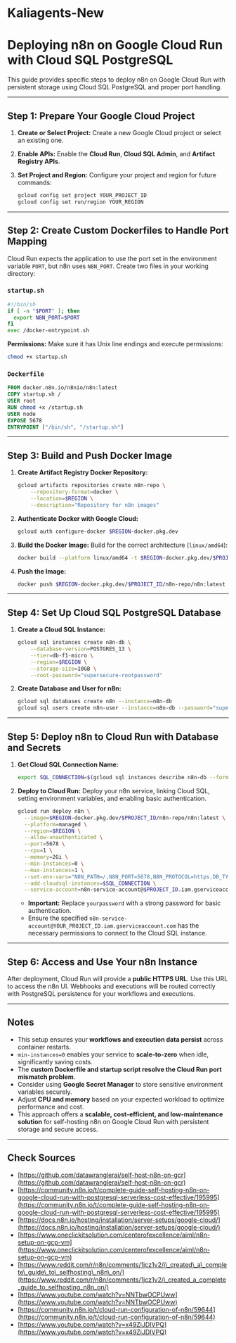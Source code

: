 # Kaliagents-New

# Deploying n8n on Google Cloud Run with Cloud SQL PostgreSQL

This guide provides specific steps to deploy n8n on Google Cloud Run with persistent storage using Cloud SQL PostgreSQL and proper port handling.

-----

## Step 1: Prepare Your Google Cloud Project

1.  **Create or Select Project:** Create a new Google Cloud project or select an existing one.

2.  **Enable APIs:** Enable the **Cloud Run**, **Cloud SQL Admin**, and **Artifact Registry APIs**.

3.  **Set Project and Region:** Configure your project and region for future commands:

    ```bash
    gcloud config set project YOUR_PROJECT_ID
    gcloud config set run/region YOUR_REGION
    ```

-----

## Step 2: Create Custom Dockerfiles to Handle Port Mapping

Cloud Run expects the application to use the port set in the environment variable `PORT`, but n8n uses `N8N_PORT`. Create two files in your working directory:

### `startup.sh`

```bash
#!/bin/sh
if [ -n "$PORT" ]; then
  export N8N_PORT=$PORT
fi
exec /docker-entrypoint.sh
```

**Permissions:** Make sure it has Unix line endings and execute permissions:

```bash
chmod +x startup.sh
```

### `Dockerfile`

```dockerfile
FROM docker.n8n.io/n8nio/n8n:latest
COPY startup.sh /
USER root
RUN chmod +x /startup.sh
USER node
EXPOSE 5678
ENTRYPOINT ["/bin/sh", "/startup.sh"]
```

-----

## Step 3: Build and Push Docker Image

1.  **Create Artifact Registry Docker Repository:**

    ```bash
    gcloud artifacts repositories create n8n-repo \
        --repository-format=docker \
        --location=$REGION \
        --description="Repository for n8n images"
    ```

2.  **Authenticate Docker with Google Cloud:**

    ```bash
    gcloud auth configure-docker $REGION-docker.pkg.dev
    ```

3.  **Build the Docker Image:** Build for the correct architecture (`linux/amd64`):

    ```bash
    docker build --platform linux/amd64 -t $REGION-docker.pkg.dev/$PROJECT_ID/n8n-repo/n8n:latest .
    ```

4.  **Push the Image:**

    ```bash
    docker push $REGION-docker.pkg.dev/$PROJECT_ID/n8n-repo/n8n:latest
    ```

-----

## Step 4: Set Up Cloud SQL PostgreSQL Database

1.  **Create a Cloud SQL Instance:**

    ```bash
    gcloud sql instances create n8n-db \
        --database-version=POSTGRES_13 \
        --tier=db-f1-micro \
        --region=$REGION \
        --storage-size=10GB \
        --root-password="supersecure-rootpassword"
    ```

2.  **Create Database and User for n8n:**

    ```bash
    gcloud sql databases create n8n --instance=n8n-db
    gcloud sql users create n8n-user --instance=n8n-db --password="supersecure-userpassword"
    ```

-----

## Step 5: Deploy n8n to Cloud Run with Database and Secrets

1.  **Get Cloud SQL Connection Name:**

    ```bash
    export SQL_CONNECTION=$(gcloud sql instances describe n8n-db --format="value(connectionName)")
    ```

2.  **Deploy to Cloud Run:** Deploy your n8n service, linking Cloud SQL, setting environment variables, and enabling basic authentication.

    ```bash
    gcloud run deploy n8n \
      --image=$REGION-docker.pkg.dev/$PROJECT_ID/n8n-repo/n8n:latest \
      --platform=managed \
      --region=$REGION \
      --allow-unauthenticated \
      --port=5678 \
      --cpu=1 \
      --memory=2Gi \
      --min-instances=0 \
      --max-instances=1 \
      --set-env-vars="N8N_PATH=/,N8N_PORT=5678,N8N_PROTOCOL=https,DB_TYPE=postgresdb,DB_POSTGRESDB_DATABASE=n8n,DB_POSTGRESDB_USER=n8n-user,DB_POSTGRESDB_HOST=/cloudsql/$SQL_CONNECTION,DB_POSTGRESDB_PORT=5432,DB_POSTGRESDB_SCHEMA=public,N8N_BASIC_AUTH_USER=admin,N8N_BASIC_AUTH_PASSWORD=yourpassword,EXECUTIONS_PROCESS=main,EXECUTIONS_MODE=regular,GENERIC_TIMEZONE=UTC" \
      --add-cloudsql-instances=$SQL_CONNECTION \
      --service-account=n8n-service-account@$PROJECT_ID.iam.gserviceaccount.com
    ```

      * **Important:** Replace `yourpassword` with a strong password for basic authentication.
      * Ensure the specified `n8n-service-account@YOUR_PROJECT_ID.iam.gserviceaccount.com` has the necessary permissions to connect to the Cloud SQL instance.

-----

## Step 6: Access and Use Your n8n Instance

After deployment, Cloud Run will provide a **public HTTPS URL**.
Use this URL to access the n8n UI. Webhooks and executions will be routed correctly with PostgreSQL persistence for your workflows and executions.

-----

## Notes

  * This setup ensures your **workflows and execution data persist** across container restarts.
  * `min-instances=0` enables your service to **scale-to-zero** when idle, significantly saving costs.
  * The **custom Dockerfile and startup script resolve the Cloud Run port mismatch problem**.
  * Consider using **Google Secret Manager** to store sensitive environment variables securely.
  * Adjust **CPU and memory** based on your expected workload to optimize performance and cost.
  * This approach offers a **scalable, cost-efficient, and low-maintenance solution** for self-hosting n8n on Google Cloud Run with persistent storage and secure access.

-----

## Check Sources

  * [https://github.com/datawranglerai/self-host-n8n-on-gcr](https://github.com/datawranglerai/self-host-n8n-on-gcr)
  * [https://community.n8n.io/t/complete-guide-self-hosting-n8n-on-google-cloud-run-with-postgresql-serverless-cost-effective/195995](https://community.n8n.io/t/complete-guide-self-hosting-n8n-on-google-cloud-run-with-postgresql-serverless-cost-effective/195995)
  * [https://docs.n8n.io/hosting/installation/server-setups/google-cloud/](https://docs.n8n.io/hosting/installation/server-setups/google-cloud/)
  * [https://www.oneclickitsolution.com/centerofexcellence/aiml/n8n-setup-on-gcp-vm](https://www.oneclickitsolution.com/centerofexcellence/aiml/n8n-setup-on-gcp-vm)
  * [https://www.reddit.com/r/n8n/comments/1jcz1v2/i\_created\_a\_complete\_guide\_to\_selfhosting\_n8n\_on/](https://www.reddit.com/r/n8n/comments/1jcz1v2/i_created_a_complete_guide_to_selfhosting_n8n_on/)
  * [https://www.youtube.com/watch?v=NNTbwOCPUww](https://www.youtube.com/watch?v=NNTbwOCPUww)
  * [https://community.n8n.io/t/cloud-run-configuration-of-n8n/59644](https://community.n8n.io/t/cloud-run-configuration-of-n8n/59644)
  * [https://www.youtube.com/watch?v=x49ZiJDIVPQ](https://www.youtube.com/watch?v=x49ZiJDIVPQ)
